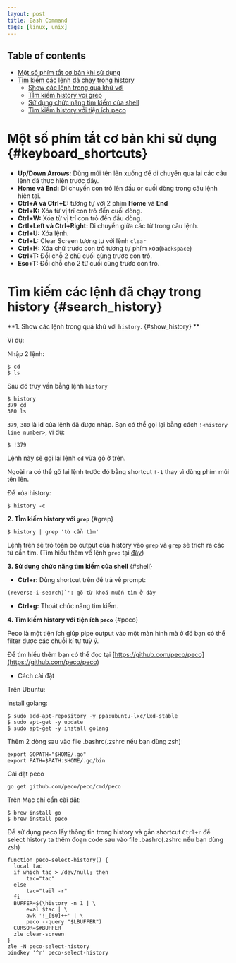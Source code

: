 ```yaml
---
layout: post
title: Bash Command
tags: [linux, unix]
---
```


## Table of contents
- [Một số phím tắt cơ bản khi sử dụng](#keyboard_shortcuts)
- [Tìm kiếm các lệnh đã chạy trong history](#search_history)
  - [Show các lệnh trong quá khứ với](#show_history)
  - [TÌm kiếm history voi grep](#grep)
  - [Sử dụng chức năng tìm kiếm của shell](#shell)
  - [Tìm kiếm history với tiện ích peco](#peco)
  
# Một số phím tắt cơ bản khi sử dụng {#keyboard_shortcuts}

* **Up/Down Arrows:** Dùng mũi tên lên xuống để di chuyển qua lại các câu lệnh đã thực hiện trước đây.
* **Home và End:** Di chuyển con trỏ lên đầu or cuối dòng trong câu lệnh hiện tại.
* **Ctrl+A và Ctrl+E:** tương tự với 2 phím **Home** và **End**
* **Ctrl+K:** Xóa từ vị trí con trỏ đến cuối dòng.
* **Ctrl+W:** Xóa từ vị trí con trỏ đến đầu dòng.
* **Crtl+Left và Ctrl+Right:** Di chuyển giữa các từ trong câu lệnh.
* **Ctrl+U:** Xóa lệnh.
* **Ctrl+L:** Clear Screen tượng tự với lệnh `clear`
* **Ctrl+H:** Xóa chữ trước con trỏ tương tự phím xóa(`backspace`)
* **Ctrl+T:** Đổi chỗ 2 chũ cuối cùng trước con trỏ.
* **Esc+T:** Đổi chỗ cho 2 từ cuối cùng trước con trỏ.

# Tìm kiếm các lệnh đã chạy trong history {#search_history}
**1. Show các lệnh trong quá khứ với `history`. {#show_history} **

 Ví dụ:

 Nhập 2 lệnh:

```
$ cd
$ ls
```

Sau đó truy vấn bằng lệnh `history`

```
$ history
379 cd
380 ls
```

`379`, `380` là id của lệnh đã được nhập. Bạn có thể gọi lại bằng cách `!<history line number>`, ví dụ:

```
$ !379
```
Lệnh này sẽ gọi lại lệnh `cd` vừa gõ ở trên.

Ngoài ra có thể gõ lại lệnh trước đó bằng shortcut `!-1` thay vì dùng phím mũi tên lên.

Để xóa history:

```
$ history -c
```
**2. TÌm kiếm history với `grep`** {#grep}

```
$ history | grep 'từ cần tìm'
```

Lệnh trên sẽ trỏ toàn bộ output của history vào `grep` và `grep` sẽ trích ra các từ cần tìm.
(Tìm hiểu thêm về lệnh `grep` tại [đây](http://www.ntrung.net))

**3. Sử dụng chức năng tìm kiếm của shell** {#shell}

* **Ctrl+r:** Dùng shortcut trên để trả về prompt:

```
(reverse-i-search)`': gõ từ khoá muốn tìm ở đây
```
* **Ctrl+g:** Thoát chức năng tìm kiếm.

**4. Tìm kiếm history với tiện ích `peco`** {#peco}

Peco là một tiện ích giúp pipe output vào một màn hình mà ở đó bạn có thể filter được các chuỗi kí tự tuỳ ý.

Để tìm hiểu thêm bạn có thể đọc tại [https://github.com/peco/peco](https://github.com/peco/peco)

* Cách cài đặt

Trên Ubuntu:

install golang:

```
$ sudo add-apt-repository -y ppa:ubuntu-lxc/lxd-stable
$ sudo apt-get -y update
$ sudo apt-get -y install golang
```

Thêm 2 dòng sau vào file .bashrc(.zshrc nếu bạn dùng zsh)

```
export GOPATH="$HOME/.go"
export PATH=$PATH:$HOME/.go/bin
```

Cài đặt peco

```
go get github.com/peco/peco/cmd/peco
```

Trên Mac chỉ cẩn cài đăt:

```
$ brew install go
$ brew install peco
```

Để sử dụng peco lấy thông tin trong history và gắn shortcut `Ctrl+r` để select history ta thêm đoạn code sau
vào file .bashrc(.zshrc nếu bạn dùng zsh)

```
function peco-select-history() {
  local tac
  if which tac > /dev/null; then
      tac="tac"
  else
      tac="tail -r"
  fi
  BUFFER=$(\history -n 1 | \
      eval $tac | \
      awk '!_[$0]++' | \
      peco --query "$LBUFFER")
  CURSOR=$#BUFFER
  zle clear-screen
}
zle -N peco-select-history
bindkey '^r' peco-select-history
```
